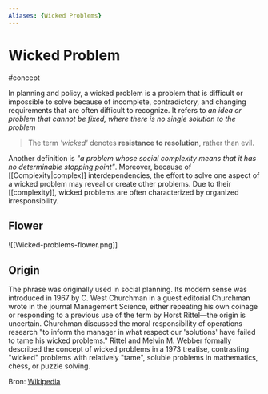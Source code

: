 ```yaml
---
Aliases: {Wicked Problems}
---
```


# Wicked Problem
#concept

In planning and policy, a wicked problem is a problem that is difficult or impossible to solve because of incomplete, contradictory, and changing requirements that are often difficult to recognize. It refers to *an idea or problem that cannot be fixed, where there is no single solution to the problem*

> The term *'wicked'* denotes **resistance to resolution**, rather than evil. 

Another definition is *"a problem whose social complexity means that it has no determinable stopping point"*. Moreover, because of [[Complexity|complex]] interdependencies, the effort to solve one aspect of a wicked problem may reveal or create other problems. Due to their [[complexity]], wicked problems are often characterized by organized irresponsibility.

## Flower
![[Wicked-problems-flower.png]]



## Origin

The phrase was originally used in social planning. Its modern sense was introduced in 1967 by C. West Churchman in a guest editorial Churchman wrote in the journal Management Science, either repeating his own coinage or responding to a previous use of the term by Horst Rittel—the origin is uncertain. Churchman discussed the moral responsibility of operations research "to inform the manager in what respect our 'solutions' have failed to tame his wicked problems." Rittel and Melvin M. Webber formally described the concept of wicked problems in a 1973 treatise, contrasting "wicked" problems with relatively "tame", soluble problems in mathematics, chess, or puzzle solving.

Bron: [Wikipedia](https://en.wikipedia.org/wiki/Wicked_problem)